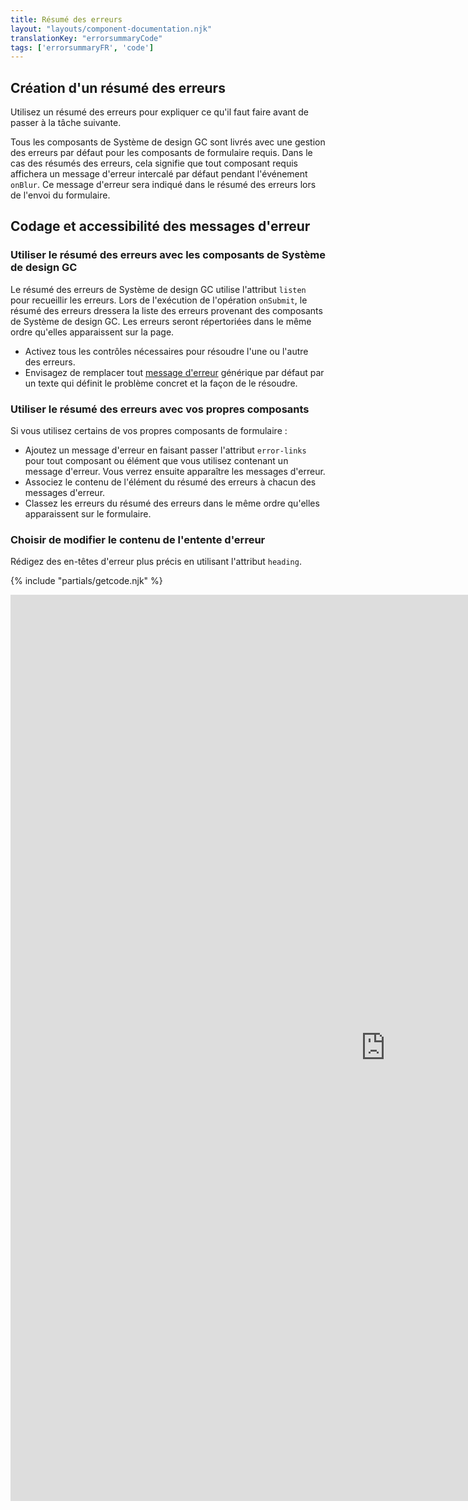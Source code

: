 ```yaml
---
title: Résumé des erreurs
layout: "layouts/component-documentation.njk"
translationKey: "errorsummaryCode"
tags: ['errorsummaryFR', 'code']
---
```


## Création d'un résumé des erreurs

Utilisez un résumé des erreurs pour expliquer ce qu'il faut faire avant de passer à la tâche suivante.

Tous les composants de Système de design GC sont livrés avec une gestion des erreurs par défaut pour les composants de formulaire requis. Dans le cas des résumés des erreurs, cela signifie que tout composant requis affichera un message d'erreur intercalé par défaut pendant l'événement `onBlur`. Ce message d'erreur sera indiqué dans le résumé des erreurs lors de l'envoi du formulaire.

## Codage et accessibilité des messages d'erreur

### Utiliser le résumé des erreurs avec les composants de Système de design GC

Le résumé des erreurs de Système de design GC utilise l'attribut `listen` pour recueillir les erreurs. Lors de l'exécution de l'opération `onSubmit`, le résumé des erreurs dressera la liste des erreurs provenant des composants de Système de design GC.  Les erreurs seront répertoriées dans le même ordre qu'elles apparaissent sur la page.

- Activez tous les contrôles nécessaires pour résoudre l'une ou l'autre des erreurs.
- Envisagez de remplacer tout <a href="{{ links.errorMessage }}">message d'erreur</a> générique par défaut par un texte qui définit le problème concret et la façon de le résoudre.

### Utiliser le résumé des erreurs avec vos propres composants

Si vous utilisez certains de vos propres composants de formulaire :

- Ajoutez un message d'erreur en faisant passer l'attribut `error-links` pour tout composant ou élément que vous utilisez contenant un message d'erreur. Vous verrez ensuite apparaître les messages d'erreur.
- Associez le contenu de l'élément du résumé des erreurs à chacun des messages d'erreur.
- Classez les erreurs du résumé des erreurs dans le même ordre qu'elles apparaissent sur le formulaire.

### Choisir de modifier le contenu de l'entente d'erreur

Rédigez des en-têtes d'erreur plus précis en utilisant l'attribut `heading`.

{% include "partials/getcode.njk" %}

<iframe
  title="Survol des propriétés et des évènements relatifs à gcds-error-summary."
  src="https://cds-snc.github.io/gcds-components/iframe.html?viewMode=docs&demo=true&singleStory=true&id=components-error-summary--events-properties"
  width="1200"
  height="1450"
  style="display: block; margin: 0 auto;"
  frameBorder="0"
  allow="clipboard-write"
></iframe>
